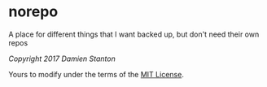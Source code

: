 # norepo
A place for different things that I want backed up, but don't need their own repos

*Copyright 2017 Damien Stanton*

Yours to modify under the terms of the [MIT License](https://github.com/damienstanton/norepo/blob/master/LICENSE).
